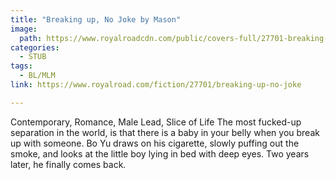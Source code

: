 ```yaml
---
title: "Breaking up, No Joke by Mason"
image:
  path: https://www.royalroadcdn.com/public/covers-full/27701-breaking-up-no-joke.jpg
categories:
  - STUB
tags:
  - BL/MLM
link: https://www.royalroad.com/fiction/27701/breaking-up-no-joke

---
```

Contemporary, Romance, Male Lead, Slice of Life The most fucked-up separation in the world, is that there is a baby in your belly when you break up with someone.
Bo Yu draws on his cigarette, slowly puffing out the smoke, and looks at the little boy lying in bed with deep eyes.
Two years later, he finally comes back.

